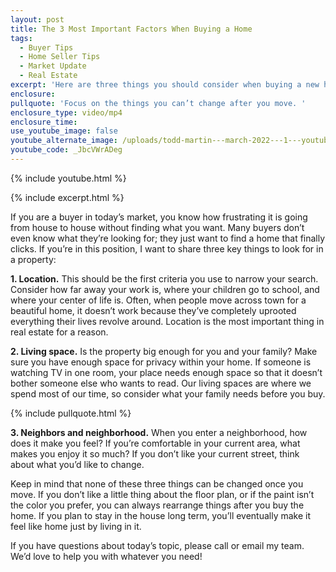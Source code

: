 ```yaml
---
layout: post
title: The 3 Most Important Factors When Buying a Home
tags:
  - Buyer Tips
  - Home Seller Tips
  - Market Update
  - Real Estate
excerpt: 'Here are three things you should consider when buying a new home. '
enclosure:
pullquote: 'Focus on the things you can’t change after you move. '
enclosure_type: video/mp4
enclosure_time:
use_youtube_image: false
youtube_alternate_image: /uploads/todd-martin---march-2022---1---youtube.jpg
youtube_code: _JbcVWrADeg
---
```

{% include youtube.html %}

{% include excerpt.html %}

If you are a buyer in today’s market, you know how frustrating it is going from house to house without finding what you want. Many buyers don’t even know what they’re looking for; they just want to find a home that finally clicks. If you’re in this position, I want to share three key things to look for in a property:

**1\. Location.** This should be the first criteria you use to narrow your search. Consider how far away your work is, where your children go to school, and where your center of life is. Often, when people move across town for a beautiful home, it doesn’t work because they’ve completely uprooted everything their lives revolve around. Location is the most important thing in real estate for a reason.

**2\. Living space.** Is the property big enough for you and your family? Make sure you have enough space for privacy within your home. If someone is watching TV in one room, your place needs enough space so that it doesn’t bother someone else who wants to read. Our living spaces are where we spend most of our time, so consider what your family needs before you buy.

{% include pullquote.html %}

**3\. Neighbors and neighborhood.** When you enter a neighborhood, how does it make you feel? If you’re comfortable in your current area, what makes you enjoy it so much? If you don’t like your current street, think about what you’d like to change.&nbsp;

Keep in mind that none of these three things can be changed once you move. If you don’t like a little thing about the floor plan, or if the paint isn’t the color you prefer, you can always rearrange things after you buy the home. If you plan to stay in the house long term, you’ll eventually make it feel like home just by living in it.&nbsp;

If you have questions about today’s topic, please call or email my team. We’d love to help you with whatever you need\!
